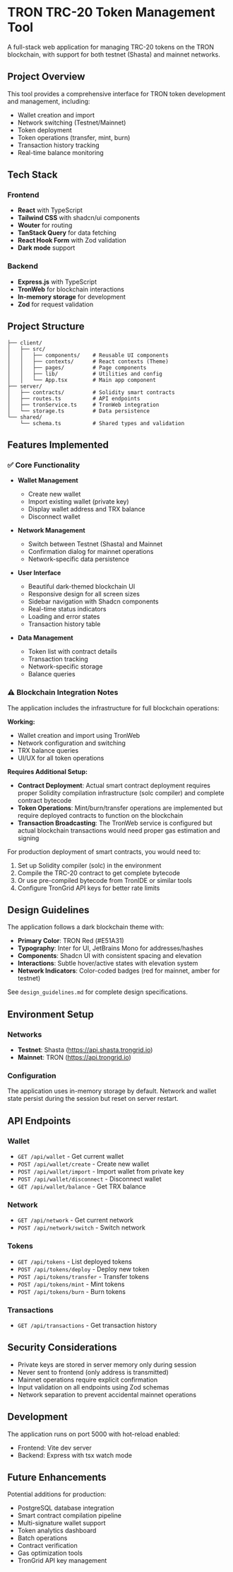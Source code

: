 # TRON TRC-20 Token Management Tool

A full-stack web application for managing TRC-20 tokens on the TRON blockchain, with support for both testnet (Shasta) and mainnet networks.

## Project Overview

This tool provides a comprehensive interface for TRON token development and management, including:
- Wallet creation and import
- Network switching (Testnet/Mainnet)
- Token deployment
- Token operations (transfer, mint, burn)
- Transaction history tracking
- Real-time balance monitoring

## Tech Stack

### Frontend
- **React** with TypeScript
- **Tailwind CSS** with shadcn/ui components
- **Wouter** for routing
- **TanStack Query** for data fetching
- **React Hook Form** with Zod validation
- **Dark mode** support

### Backend
- **Express.js** with TypeScript
- **TronWeb** for blockchain interactions
- **In-memory storage** for development
- **Zod** for request validation

## Project Structure

```
├── client/
│   ├── src/
│   │   ├── components/    # Reusable UI components
│   │   ├── contexts/      # React contexts (Theme)
│   │   ├── pages/         # Page components
│   │   ├── lib/           # Utilities and config
│   │   └── App.tsx        # Main app component
├── server/
│   ├── contracts/         # Solidity smart contracts
│   ├── routes.ts          # API endpoints
│   ├── tronService.ts     # TronWeb integration
│   └── storage.ts         # Data persistence
└── shared/
    └── schema.ts          # Shared types and validation
```

## Features Implemented

### ✅ Core Functionality
- **Wallet Management**
  - Create new wallet
  - Import existing wallet (private key)
  - Display wallet address and TRX balance
  - Disconnect wallet

- **Network Management**
  - Switch between Testnet (Shasta) and Mainnet
  - Confirmation dialog for mainnet operations
  - Network-specific data persistence

- **User Interface**
  - Beautiful dark-themed blockchain UI
  - Responsive design for all screen sizes
  - Sidebar navigation with Shadcn components
  - Real-time status indicators
  - Loading and error states
  - Transaction history table

- **Data Management**
  - Token list with contract details
  - Transaction tracking
  - Network-specific storage
  - Balance queries

### ⚠️ Blockchain Integration Notes

The application includes the infrastructure for full blockchain operations:

**Working:**
- Wallet creation and import using TronWeb
- Network configuration and switching
- TRX balance queries
- UI/UX for all token operations

**Requires Additional Setup:**
- **Contract Deployment**: Actual smart contract deployment requires proper Solidity compilation infrastructure (solc compiler) and complete contract bytecode
- **Token Operations**: Mint/burn/transfer operations are implemented but require deployed contracts to function on the blockchain
- **Transaction Broadcasting**: The TronWeb service is configured but actual blockchain transactions would need proper gas estimation and signing

For production deployment of smart contracts, you would need to:
1. Set up Solidity compiler (solc) in the environment
2. Compile the TRC-20 contract to get complete bytecode
3. Or use pre-compiled bytecode from TronIDE or similar tools
4. Configure TronGrid API keys for better rate limits

## Design Guidelines

The application follows a dark blockchain theme with:
- **Primary Color**: TRON Red (#E51A31) 
- **Typography**: Inter for UI, JetBrains Mono for addresses/hashes
- **Components**: Shadcn UI with consistent spacing and elevation
- **Interactions**: Subtle hover/active states with elevation system
- **Network Indicators**: Color-coded badges (red for mainnet, amber for testnet)

See `design_guidelines.md` for complete design specifications.

## Environment Setup

### Networks
- **Testnet**: Shasta (https://api.shasta.trongrid.io)
- **Mainnet**: TRON (https://api.trongrid.io)

### Configuration
The application uses in-memory storage by default. Network and wallet state persist during the session but reset on server restart.

## API Endpoints

### Wallet
- `GET /api/wallet` - Get current wallet
- `POST /api/wallet/create` - Create new wallet
- `POST /api/wallet/import` - Import wallet from private key
- `POST /api/wallet/disconnect` - Disconnect wallet
- `GET /api/wallet/balance` - Get TRX balance

### Network
- `GET /api/network` - Get current network
- `POST /api/network/switch` - Switch network

### Tokens
- `GET /api/tokens` - List deployed tokens
- `POST /api/tokens/deploy` - Deploy new token
- `POST /api/tokens/transfer` - Transfer tokens
- `POST /api/tokens/mint` - Mint tokens
- `POST /api/tokens/burn` - Burn tokens

### Transactions
- `GET /api/transactions` - Get transaction history

## Security Considerations

- Private keys are stored in server memory only during session
- Never sent to frontend (only address is transmitted)
- Mainnet operations require explicit confirmation
- Input validation on all endpoints using Zod schemas
- Network separation to prevent accidental mainnet operations

## Development

The application runs on port 5000 with hot-reload enabled:
- Frontend: Vite dev server
- Backend: Express with tsx watch mode

## Future Enhancements

Potential additions for production:
- PostgreSQL database integration
- Smart contract compilation pipeline
- Multi-signature wallet support
- Token analytics dashboard
- Batch operations
- Contract verification
- Gas optimization tools
- TronGrid API key management
